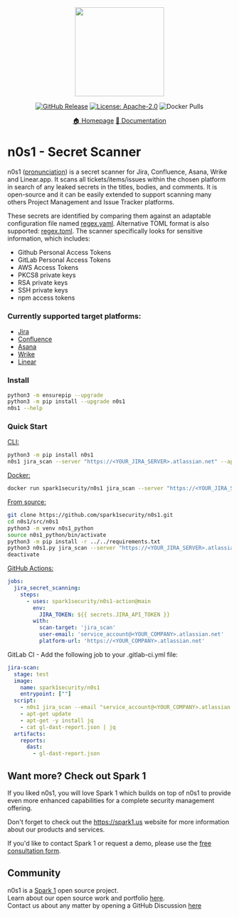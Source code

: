 <div align="center">
<img src="https://raw.githubusercontent.com/spark1security/n0s1/main/docs/imgs/logo.png" width="200">

[![GitHub Release][release-img]][release]
[![License: Apache-2.0][license-img]][license]
![Docker Pulls][docker-pulls]

[🏠 Homepage][homepage]
[📖 Documentation][docs]
</div>


# n0s1 - Secret Scanner
n0s1 ([pronunciation](https://en.wiktionary.org/wiki/nosy#Pronunciation)) is a secret scanner for Jira, Confluence, Asana, Wrike and Linear.app. It scans all tickets/items/issues within the chosen platform in search of any leaked secrets in the titles, bodies, and comments. It is open-source and it can be easily extended to support scanning many others Project Management and Issue Tracker platforms.

These secrets are identified by comparing them against an adaptable configuration file named [regex.yaml](https://github.com/spark1security/n0s1/blob/main/src/n0s1/config/regex.yaml). Alternative TOML format is also supported: [regex.toml](https://github.com/spark1security/n0s1/blob/main/src/n0s1/config/regex.toml). The scanner specifically looks for sensitive information, which includes:
* Github Personal Access Tokens
* GitLab Personal Access Tokens
* AWS Access Tokens
* PKCS8 private keys
* RSA private keys
* SSH private keys
* npm access tokens

### Currently supported target platforms:
* [Jira](https://www.atlassian.com/software/jira)
* [Confluence](https://www.atlassian.com/software/confluence)
* [Asana](https://asana.com)
* [Wrike](https://www.wrike.com)
* [Linear](https://linear.app/)

### Install
```bash
python3 -m ensurepip --upgrade
python3 -m pip install --upgrade n0s1
n0s1 --help
```

### Quick Start
[CLI:](https://pypi.org/project/n0s1/)
```bash
python3 -m pip install n0s1
n0s1 jira_scan --server "https://<YOUR_JIRA_SERVER>.atlassian.net" --api-key "<YOUR_JIRA_API_TOKEN>"
```

[Docker:](https://hub.docker.com/r/spark1security/n0s1)
```bash
docker run spark1security/n0s1 jira_scan --server "https://<YOUR_JIRA_SERVER>.atlassian.net" --api-key "<YOUR_JIRA_API_TOKEN>"
```

[From source:](https://github.com/spark1security/n0s1#quick-start)
```bash
git clone https://github.com/spark1security/n0s1.git
cd n0s1/src/n0s1
python3 -m venv n0s1_python
source n0s1_python/bin/activate
python3 -m pip install -r ../../requirements.txt
python3 n0s1.py jira_scan --server "https://<YOUR_JIRA_SERVER>.atlassian.net" --api-key "<YOUR_JIRA_API_TOKEN>"
deactivate
```

[GitHub Actions:](https://github.com/marketplace/actions/spark-1-n0s1)
```yaml
jobs:
  jira_secret_scanning:
    steps:
      - uses: spark1security/n0s1-action@main
        env:
          JIRA_TOKEN: ${{ secrets.JIRA_API_TOKEN }}
        with:
          scan-target: 'jira_scan'
          user-email: 'service_account@<YOUR_COMPANY>.atlassian.net'
          platform-url: 'https://<YOUR_COMPANY>.atlassian.net'
```

GitLab CI - Add the following job to your .gitlab-ci.yml file:
```yaml
jira-scan:
  stage: test
  image:
    name: spark1security/n0s1
    entrypoint: [""]
  script:
    - n0s1 jira_scan --email "service_account@<YOUR_COMPANY>.atlassian.net" --api-key $JIRA_TOKEN --server "https://<YOUR_COMPANY>.atlassian.net" --report-file gl-dast-report.json --report-format gitlab
    - apt-get update
    - apt-get -y install jq
    - cat gl-dast-report.json | jq
  artifacts:
    reports:
      dast:
        - gl-dast-report.json
```

## Want more? Check out Spark 1

If you liked n0s1, you will love Spark 1 which builds on top of n0s1 to provide even more enhanced capabilities for a complete security management offering.

Don't forget to check out the <https://spark1.us> website for more information about our products and services.

If you'd like to contact Spark 1 or request a demo, please use the [free consultation form](https://spark1.us/contact-us-1).

## Community

n0s1 is a [Spark 1](https://spark1.us) open source project.  
Learn about our open source work and portfolio [here](https://spark1.us/n0s1).  
Contact us about any matter by opening a GitHub Discussion [here](https://github.com/spark1security/n0s1/issues)



[docker-pulls]: https://img.shields.io/docker/pulls/spark1security/n0s1?logo=docker&label=docker%20pulls%20%2F%20n0s1
[release]: https://github.com/spark1security/n0s1/releases
[release-img]: https://img.shields.io/github/v/release/spark1security/n0s1.svg?logo=github
[github-downloads-img]: https://img.shields.io/github/downloads/spark1security/n0s1/total?logo=github
[license]: https://github.com/spark1security/n0s1/blob/main/LICENSE
[license-img]: https://img.shields.io/badge/license-GPLv3-blue
[homepage]: https://spark1.us/n0s1
[docs]: https://docs.google.com/document/d/1p8L2dOdCwcIphMprtnewCoKOy9VeQFcC9ZIsLUWs_xE/edit?usp=sharing



